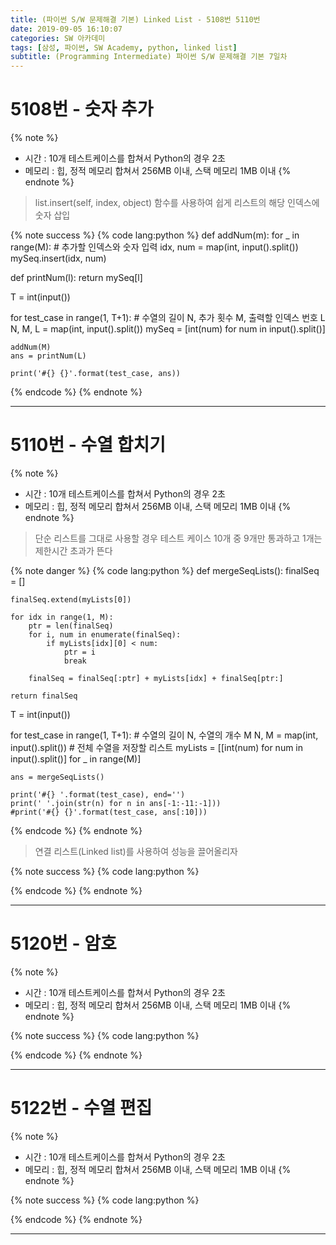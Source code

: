 ```yaml
---
title: (파이썬 S/W 문제해결 기본) Linked List - 5108번 5110번
date: 2019-09-05 16:10:07
categories: SW 아카데미
tags: [삼성, 파이썬, SW Academy, python, linked list]
subtitle: (Programming Intermediate) 파이썬 S/W 문제해결 기본 7일차
---
```


# 5108번 - 숫자 추가

{% note %}
- 시간 : 10개 테스트케이스를 합쳐서 Python의 경우 2초
- 메모리 : 힙, 정적 메모리 합쳐서 256MB 이내, 스택 메모리 1MB 이내
{% endnote %}

> list.insert(self, index, object) 함수를 사용하여 쉽게 리스트의 해당 인덱스에 숫자 삽입

{% note success %}
{% code lang:python %}
def addNum(m):
    for _ in range(M):
        # 추가할 인덱스와 숫자 입력
        idx, num = map(int, input().split())
        mySeq.insert(idx, num)


def printNum(l):
    return mySeq[l]


T = int(input())

for test_case in range(1, T+1):
    # 수열의 길이 N, 추가 횟수 M, 출력할 인덱스 번호 L
    N, M, L = map(int, input().split())
    mySeq = [int(num) for num in input().split()]

    addNum(M)
    ans = printNum(L)

    print('#{} {}'.format(test_case, ans))
{% endcode %}
{% endnote %}

------

# 5110번 - 수열 합치기

{% note %}
- 시간 : 10개 테스트케이스를 합쳐서 Python의 경우 2초
- 메모리 : 힙, 정적 메모리 합쳐서 256MB 이내, 스택 메모리 1MB 이내
{% endnote %}

> 단순 리스트를 그대로 사용할 경우 테스트 케이스 10개 중 9개만 통과하고 1개는 제한시간 초과가 뜬다

{% note danger %}
{% code lang:python %}
def mergeSeqLists():
    finalSeq = []

    finalSeq.extend(myLists[0])

    for idx in range(1, M):
        ptr = len(finalSeq)
        for i, num in enumerate(finalSeq):
            if myLists[idx][0] < num:
                ptr = i
                break

        finalSeq = finalSeq[:ptr] + myLists[idx] + finalSeq[ptr:]

    return finalSeq


T = int(input())

for test_case in range(1, T+1):
    # 수열의 길이 N, 수열의 개수 M
    N, M = map(int, input().split())
    # 전체 수열을 저장할 리스트
    myLists = [[int(num) for num in input().split()] for _ in range(M)]

    ans = mergeSeqLists()

    print('#{} '.format(test_case), end='')
    print(' '.join(str(n) for n in ans[-1:-11:-1]))
    #print('#{} {}'.format(test_case, ans[:10]))
{% endcode %}
{% endnote %}

> 연결 리스트(Linked list)를 사용하여 성능을 끌어올리자

{% note success %}
{% code lang:python %}

{% endcode %}
{% endnote %}

------

# 5120번 - 암호

{% note %}
- 시간 : 10개 테스트케이스를 합쳐서 Python의 경우 2초
- 메모리 : 힙, 정적 메모리 합쳐서 256MB 이내, 스택 메모리 1MB 이내
{% endnote %}

>

{% note success %}
{% code lang:python %}

{% endcode %}
{% endnote %}

------

# 5122번 - 수열 편집

{% note %}
- 시간 : 10개 테스트케이스를 합쳐서 Python의 경우 2초
- 메모리 : 힙, 정적 메모리 합쳐서 256MB 이내, 스택 메모리 1MB 이내
{% endnote %}

>

{% note success %}
{% code lang:python %}

{% endcode %}
{% endnote %}

------
